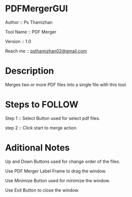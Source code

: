 # PDFMergerGUI
Author :: Ps Thamizhan

Tool Name :: PDF Merger

Version :: 1.0

Reach me :: psthamizhan02@gmail.com

# Description

Merges two or more PDF files into a single file with this tool.

# Steps to FOLLOW
Step 1 :: Select Button used for select pdf files.

step 2 :: Click start to merge action

# Aditional Notes
Up and Down Buttons used for change order of the files.

Use PDF Merger Label Frame to drag the window.

Use Minimize Button used for minimize the window.

Use Exit Button to close the window.
